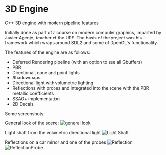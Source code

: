 # 3D Engine
 C++ 3D engine with modern pipeline features
 
 Initially done as part of a course on modern computer graphics, imparted by Javier Agenjo, teacher of the UPF. 
 The basis of the project was his framework which wraps around SDL2 and some of OpenGL's functionality.
 
 The features of the engine are as follows:
 
 - Deferred Rendering pipeline (with an option to see all Gbuffers)
 - PBR
 - Directional, cone and point lights
 - Shadowmaps
 - Directional light with volumetric lighting
 - Reflections with probes and integrated into the scene with the PBR metallic coefficients
 - SSAO+ implementation
 - 2D Decals

Some screenshots:

General look of the scene:
![general look](https://user-images.githubusercontent.com/12513993/177053606-dd3242be-38f3-49bb-8f19-eb916f808f32.PNG)

Light shaft from the volumetric directional light
![Light Shaft](https://user-images.githubusercontent.com/12513993/177052640-1f041150-b233-48fc-aab8-1ca6b34ee78e.PNG)

Reflections on a car mirror and one of the probes
![Reflection](https://user-images.githubusercontent.com/12513993/177052712-bf40cbf1-e9c1-4ba6-a532-466c989c1779.PNG)
![ReflectionProbe](https://user-images.githubusercontent.com/12513993/177052717-9d6148ce-d58f-400c-8784-829afce6b933.PNG)



